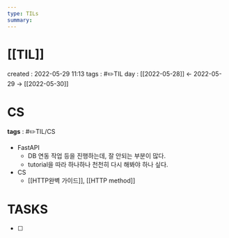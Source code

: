```yaml
---
type: TILs
summary: 
---
```


# [[TIL]]
created : 2022-05-29 11:13
tags : #✏️TIL
day : [[2022-05-28]] ← 2022-05-29 → [[2022-05-30]]

# CS
**tags** : #✏️TIL/CS
- FastAPI
	- DB 연동 작업 등을 진행하는데, 잘 안되는 부분이 많다.
	- tutorial을 따라 하나하나 천천히 다시 해봐야 하나 싶다.
- CS
	- [[HTTP완벽 가이드]], [[HTTP method]]

# TASKS
- [ ] 
